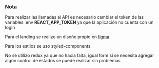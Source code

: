 ### Nota

Para realizar las llamadas al API es necesario cambiar el token de las variables .env  **REACT_APP_TOKEN**
ya que la aplicación no cuenta con un login

Para el landing se realizo un diseño propio en [figma](https://www.figma.com/proto/Kczu67XNnC2Toav4kEk7fD/Projects?node-id=2270:421&scaling=min-zoom&page-id=2267:412)

Para los estilos se uso styled-components

No se utilizo redux ya que no hacia falta, igual form si se necesita agregar algún control de estados se puede realizar sin problemas.


